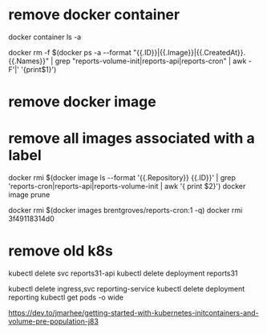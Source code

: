 
# remove docker container
docker container ls -a
<!-- https://docs.docker.com/engine/reference/commandline/ps/#formatting -->
docker rm -f $(docker ps -a --format "{{.ID}}|{{.Image}}|{{.CreatedAt}}.{{.Names}}" | grep "reports-volume-init\|reports-api\|reports-cron" | awk -F'|' '{print$1}')

# remove docker image
# remove all images associated with a label
docker rmi $(docker image ls --format '{{.Repository}} {{.ID}}' | grep 'reports-cron\|reports-api\|reports-volume-init | awk '{ print $2}')
docker image prune

docker rmi $(docker images brentgroves/reports-cron:1 -q)
docker rmi 3f49118314d0  

# remove old k8s
kubectl delete svc reports31-api
kubectl delete deployment reports31


kubectl delete ingress,svc reporting-service 
kubectl delete deployment reporting
kubectl get pods -o wide

https://dev.to/jmarhee/getting-started-with-kubernetes-initcontainers-and-volume-pre-population-j83


